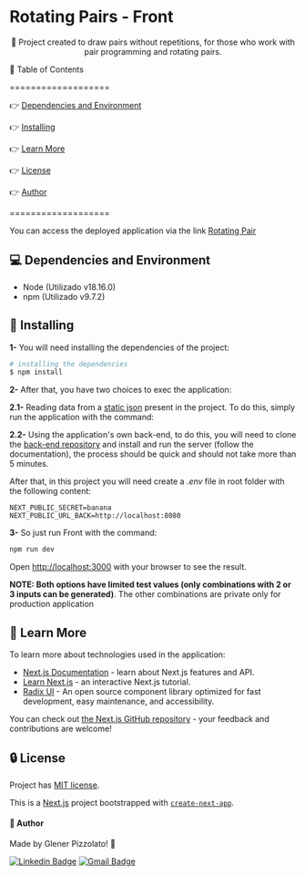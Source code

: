 # **Rotating Pairs - Front**

<p align="center"> 🚀 Project created to draw pairs without repetitions, for those who work with pair programming and rotating pairs. </p>

🏁 Table of Contents

===================

<!--ts-->

👉 [Dependencies and Environment](#dependenciesandenvironment)

👉 [Installing](#installing)

👉 [Learn More](#learnmore)

👉 [License](#license)

👉 [Author](#author)

<!--te-->

===================

You can access the deployed application via the link [Rotating Pair](https://rotatingpairs.online)

<div id="dependenciesandenvironment"></div>

## **💻 Dependencies and Environment**

- Node (Utilizado v18.16.0)
- npm (Utilizado v9.7.2)

<div id="installing"></div>

## 🚀 **Installing**

**1-** You will need installing the dependencies of the project:

```bash
# installing the dependencies
$ npm install
```

**2-** After that, you have two choices to exec the application:

**2.1-** Reading data from a [static json](./src/components/molecules/ButtonsCombinations/combinations.json) present in the project. To do this, simply run the application with the command:

**2.2-** Using the application's own back-end, to do this, you will need to clone the [back-end repository](https://github.com/glener10/rotating-pairs-back) and install and run the server (follow the documentation), the process should be quick and should not take more than 5 minutes.

After that, in this project you will need create a _.env_ file in root folder with the following content:

```
NEXT_PUBLIC_SECRET=banana
NEXT_PUBLIC_URL_BACK=http://localhost:8080
```

**3-** So just run Front with the command:

```bash
npm run dev
```

Open [http://localhost:3000](http://localhost:3000) with your browser to see the result.

**NOTE: Both options have limited test values ​​(only combinations with 2 or 3 inputs can be generated)**. The other combinations are private only for production application

<div id="learnmore"></div>

## **📖 Learn More**

To learn more about technologies used in the application:

- [Next.js Documentation](https://nextjs.org/docs) - learn about Next.js features and API.
- [Learn Next.js](https://nextjs.org/learn) - an interactive Next.js tutorial.
- [Radix UI](https://www.radix-ui.com/) - An open source component library optimized for fast development, easy maintenance, and accessibility.

You can check out [the Next.js GitHub repository](https://github.com/vercel/next.js/) - your feedback and contributions are welcome!

<div id="license"></div>

## **🔒 License**

Project has [MIT license](LICENSE).

This is a [Next.js](https://nextjs.org/) project bootstrapped with [`create-next-app`](https://github.com/vercel/next.js/tree/canary/packages/create-next-app).

<div id="author"></div>

#### **👷 Author**

Made by Glener Pizzolato! 🙋

[![Linkedin Badge](https://img.shields.io/badge/-Glener-blue?style=flat-square&logo=Linkedin&logoColor=white&link=https://www.linkedin.com/in/glener-pizzolato/)](https://www.linkedin.com/in/glener-pizzolato-6319821b0/)
[![Gmail Badge](https://img.shields.io/badge/-glenerpizzolato@gmail.com-c14438?style=flat-square&logo=Gmail&logoColor=white&link=mailto:glenerpizzolato@gmail.com)](mailto:glenerpizzolato@gmail.com)
